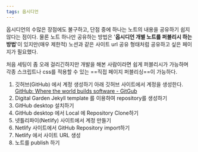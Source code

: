 ```yaml
---
tags: 옵시디언
---
```

옵시디언의 수많은 장점에도 불구하고, 단점 중에 하나는 노트의 내용을 공유하기 쉽지 않다는 점이다. 
물론 노트 하나만 공유하는 방법은 '**옵시디언 개별 노트를 퍼블리시 하는 방법**'이 있지만(매우 제한적) 노션과 같은 사이트 url 공유 형태처럼 공유하고 싶은 페이지가 필요했다.

처음 세팅이 좀 오래 걸리긴하지만 개발을 해본 사람이라면 쉽게 퍼블리시가 가능하며 각종 스크립트나 css를 적용할 수 있는 ==직접 페이지 퍼블리싱==이 가능하다.

1. 깃허브(GitHub) 에서 계정 생성하기
   아래 깃허브 사이트에서 계정을 생성한다.
   [GitHub: Where the world builds software - GitGub](https://github.com/)
2. Digital Garden Jekyll template 를 이용하여 repository를 생성하기
3. GitHub desktop 설치하기
4. GitHub desktop 에서 Local 에 Repository Clone하기
5. 넷틀리파이(Netlify) 사이트에서 계정 만들기
6. Netlify 사이트에서 GitHub Repository import하기
7. Netlify 에서 사이트 URL 생성
8. 노트를 publish 하기